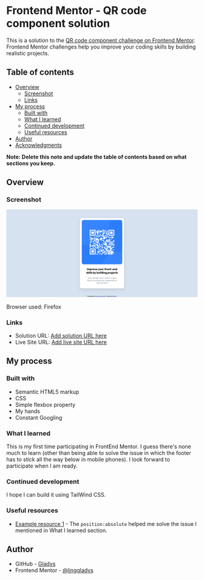 # Frontend Mentor - QR code component solution

This is a solution to the [QR code component challenge on Frontend Mentor](https://www.frontendmentor.io/challenges/qr-code-component-iux_sIO_H). Frontend Mentor challenges help you improve your coding skills by building realistic projects. 

## Table of contents

- [Overview](#overview)
  - [Screenshot](#screenshot)
  - [Links](#links)
- [My process](#my-process)
  - [Built with](#built-with)
  - [What I learned](#what-i-learned)
  - [Continued development](#continued-development)
  - [Useful resources](#useful-resources)
- [Author](#author)
- [Acknowledgments](#acknowledgments)

**Note: Delete this note and update the table of contents based on what sections you keep.**

## Overview

### Screenshot

![](./images/frontend1.png)

Browser used: Firefox

### Links

- Solution URL: [Add solution URL here](https://your-solution-url.com)
- Live Site URL: [Add live site URL here](https://your-live-site-url.com)

## My process

### Built with

- Semantic HTML5 markup
- CSS
- Simple flexbox property
- My hands
- Constant Googling


### What I learned
This is my first time participating in FrontEnd Mentor. I guess there's none much to learn (other than being able to solve the issue in which the footer has to stick all the way below in mobile phones). I look forward to participate when I am ready.

### Continued development
I hope I can build it using TailWind CSS.

### Useful resources

- [Example resource 1](https://stackoverflow.com/questions/25241593/sticky-footer-not-totaly-in-the-bottom-on-a-mobile-device) - The `position:absolute` helped me solve the issue I mentioned in What I learned section.

## Author

- GitHub - [Gladys](https://github.com/linggladys)
- Frontend Mentor - [@linggladys](https://www.frontendmentor.io/profile/linggladys)


